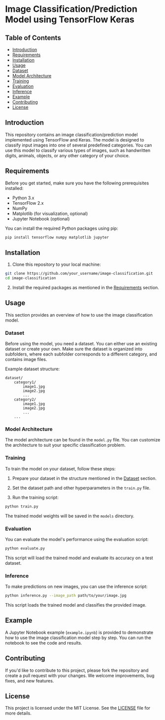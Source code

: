 # Image Classification/Prediction Model using TensorFlow Keras

## Table of Contents

- [Introduction](#introduction)
- [Requirements](#requirements)
- [Installation](#installation)
- [Usage](#usage)
- [Dataset](#dataset)
- [Model Architecture](#model-architecture)
- [Training](#training)
- [Evaluation](#evaluation)
- [Inference](#inference)
- [Example](#example)
- [Contributing](#contributing)
- [License](#license)

## Introduction

This repository contains an image classification/prediction model implemented using TensorFlow and Keras. The model is designed to classify input images into one of several predefined categories. You can use this model to classify various types of images, such as handwritten digits, animals, objects, or any other category of your choice.

## Requirements

Before you get started, make sure you have the following prerequisites installed:

- Python 3.x
- TensorFlow 2.x
- NumPy
- Matplotlib (for visualization, optional)
- Jupyter Notebook (optional)

You can install the required Python packages using pip:

```bash
pip install tensorflow numpy matplotlib jupyter
```

## Installation

1. Clone this repository to your local machine:

```bash
git clone https://github.com/your_username/image-classification.git
cd image-classification
```

2. Install the required packages as mentioned in the [Requirements](#requirements) section.

## Usage

This section provides an overview of how to use the image classification model.

### Dataset

Before using the model, you need a dataset. You can either use an existing dataset or create your own. Make sure the dataset is organized into subfolders, where each subfolder corresponds to a different category, and contains image files.

Example dataset structure:

```
dataset/
    category1/
        image1.jpg
        image2.jpg
        ...
    category2/
        image1.jpg
        image2.jpg
        ...
    ...
```

### Model Architecture

The model architecture can be found in the `model.py` file. You can customize the architecture to suit your specific classification problem.

### Training

To train the model on your dataset, follow these steps:

1. Prepare your dataset in the structure mentioned in the [Dataset](#dataset) section.

2. Set the dataset path and other hyperparameters in the `train.py` file.

3. Run the training script:

```bash
python train.py
```

The trained model weights will be saved in the `models` directory.

### Evaluation

You can evaluate the model's performance using the evaluation script:

```bash
python evaluate.py
```

This script will load the trained model and evaluate its accuracy on a test dataset.

### Inference

To make predictions on new images, you can use the inference script:

```bash
python inference.py --image_path path/to/your/image.jpg
```

This script loads the trained model and classifies the provided image.

## Example

A Jupyter Notebook example (`example.ipynb`) is provided to demonstrate how to use the image classification model step by step. You can run the notebook to see the code and results.

## Contributing

If you'd like to contribute to this project, please fork the repository and create a pull request with your changes. We welcome improvements, bug fixes, and new features.

## License

This project is licensed under the MIT License. See the [LICENSE](LICENSE) file for more details.